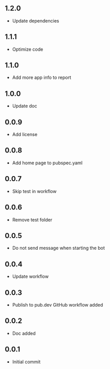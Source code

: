 ## 1.2.0

* Update dependencies

## 1.1.1

* Optimize code

## 1.1.0

* Add more app info to report

## 1.0.0

* Update doc

## 0.0.9

* Add license

## 0.0.8

* Add home page to pubspec.yaml

## 0.0.7

* Skip test in workflow

## 0.0.6

* Remove test folder

## 0.0.5

* Do not send message when starting the bot

## 0.0.4

* Update workflow

## 0.0.3

* Publish to pub.dev GitHub workflow added

## 0.0.2

* Doc added

## 0.0.1

* Initial commit
